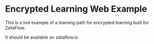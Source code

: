 # Encrypted Learning Web Example
This is a live example of a learning path for encrypted learning built for ZaliaFlow.

It should be available on zaliaflow.io
